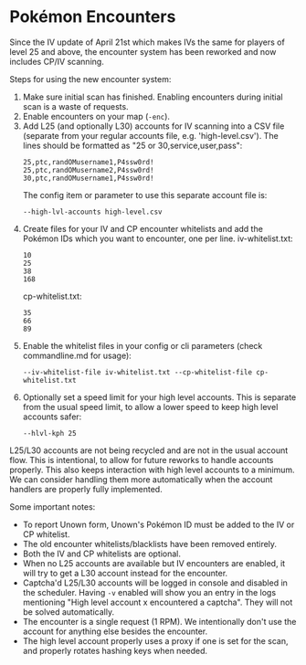 # Pokémon Encounters

Since the IV update of April 21st which makes IVs the same for players of level 25 and above, the encounter system has been reworked and now includes CP/IV scanning.

Steps for using the new encounter system:

1. Make sure initial scan has finished. Enabling encounters during initial scan is a waste of requests.
2. Enable encounters on your map (`-enc`).
3. Add L25 (and optionally L30) accounts for IV scanning into a CSV file (separate from your regular accounts file, e.g. 'high-level.csv'). The lines should be formatted as "25 or 30,service,user,pass":
   ```
   25,ptc,randOMusername1,P4ssw0rd!
   25,ptc,randOMusername2,P4ssw0rd!
   30,ptc,randOMusername1,P4ssw0rd!
   ```
   The config item or parameter to use this separate account file is:
   ```
   --high-lvl-accounts high-level.csv
   ```
4. Create files for your IV and CP encounter whitelists and add the Pokémon IDs which you want to encounter, one per line.
   iv-whitelist.txt:
   ```
   10
   25
   38
   168
   ```
   cp-whitelist.txt:
   ```
   35
   66
   89
   ```
5. Enable the whitelist files in your config or cli parameters (check commandline.md for usage):
   ```
   --iv-whitelist-file iv-whitelist.txt --cp-whitelist-file cp-whitelist.txt
   ```
6. Optionally set a speed limit for your high level accounts. This is separate from the usual speed limit, to allow a lower speed to keep high level accounts safer:
   ```
   --hlvl-kph 25
   ```

L25/L30 accounts are not being recycled and are not in the usual account flow. This is intentional, to allow for future reworks to handle accounts properly. This also keeps interaction with high level accounts to a minimum. We can consider handling them more automatically when the account handlers are properly fully implemented.

Some important notes:

 * To report Unown form, Unown's Pokémon ID must be added to the IV or CP whitelist.
 * The old encounter whitelists/blacklists have been removed entirely.
 * Both the IV and CP whitelists are optional.
 * When no L25 accounts are available but IV encounters are enabled, it will try to get a L30 account instead for the encounter.
 * Captcha'd L25/L30 accounts will be logged in console and disabled in the scheduler. Having `-v` enabled will show you an entry in the logs mentioning "High level account x encountered a captcha". They will not be solved automatically.
 * The encounter is a single request (1 RPM). We intentionally don't use the account for anything else besides the encounter.
 * The high level account properly uses a proxy if one is set for the scan, and properly rotates hashing keys when needed.
